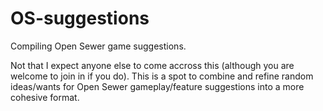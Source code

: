 # OS-suggestions
Compiling Open Sewer game suggestions.

Not that I expect anyone else to come accross this (although you are welcome to join in if you do). This is a spot to combine and refine random ideas/wants for Open Sewer gameplay/feature suggestions into a more cohesive format.
